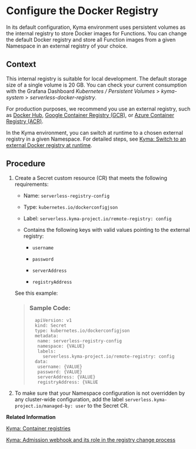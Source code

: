 <!-- loiofa0ba7d0ae084a13ba3dcc89927bb148 -->

# Configure the Docker Registry

In its default configuration, Kyma environment uses persistent volumes as the internal registry to store Docker images for Functions. You can change the default Docker registry and store all Function images from a given Namespace in an external registry of your choice.



<a name="loiofa0ba7d0ae084a13ba3dcc89927bb148__context_xxy_grr_c5b"/>

## Context

This internal registry is suitable for local development. The default storage size of a single volume is 20 GB. You can check your current consumption with the Grafana Dashboard *Kubernetes / Persistent Volumes* \> *kyma-system* \> *serverless-docker-registry*.

For production purposes, we recommend you use an external registry, such as [Docker Hub](https://hub.docker.com/), [Google Container Registry \(GCR\)](https://cloud.google.com/container-registry), or [Azure Container Registry \(ACR\)](https://azure.microsoft.com/en-us/services/container-registry/).

In the Kyma environment, you can switch at runtime to a chosen external registry in a given Namespace. For detailed steps, see [Kyma: Switch to an external Docker registry at runtime](https://kyma-project.io/docs/kyma/latest/03-tutorials/00-serverless/svls-08-switch-to-external-registry/).



<a name="loiofa0ba7d0ae084a13ba3dcc89927bb148__steps_rhx_jrr_c5b"/>

## Procedure

1.  Create a Secret custom resource \(CR\) that meets the following requirements:

    -   Name: `serverless-registry-config`

    -   Type: `kubernetes.io/dockerconfigjson`

    -   Label: `serverless.kyma-project.io/remote-registry: config`

    -   Contains the following keys with valid values pointing to the external registry:

        -   `username`

        -   `password`

        -   `serverAddress`

        -   `registryAddress`



    See this example:

    > ### Sample Code:  
    > ```
    >   apiVersion: v1
    >   kind: Secret
    >   type: kubernetes.io/dockerconfigjson
    >   metadata:
    >    name: serverless-registry-config
    >    namespace: {VALUE}
    >    labels:
    >      serverless.kyma-project.io/remote-registry: config
    >   data:
    >    username: {VALUE}
    >    password: {VALUE}
    >    serverAddress: {VALUE}
    >    registryAddress: {VALUE
    > ```

2.  To make sure that your Namespace configuration is not overridden by any cluster-wide configuration, add the label `serverless.kyma-project.io/managed-by: user` to the Secret CR.


**Related Information**  


[Kyma: Container registries](https://kyma-project.io/docs/kyma/latest/01-overview/main-areas/serverless/svls-03-container-registries)

[Kyma: Admission webhook and its role in the registry change process](https://kyma-project.io/docs/kyma/latest/05-technical-reference/svls-07-supported-webhooks#admission-webhook)

